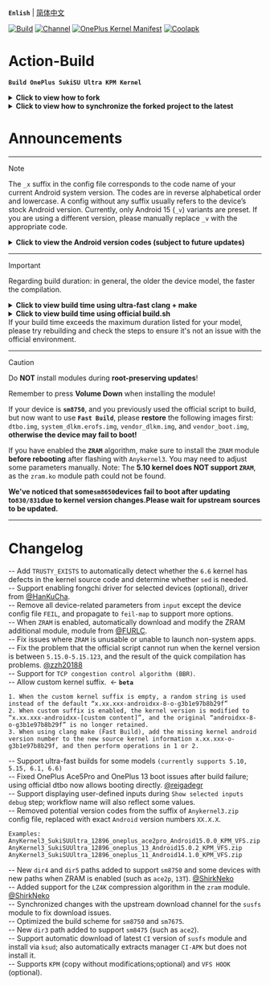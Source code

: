 **`Enlish`** | [简体中文](README.md)

[![Build](https://img.shields.io/badge/GitHub%20Actions-Build-181717?logo=github&logoColor=white&style=flat-square)](https://github.com/Numbersf/Action-Build/actions/workflows/Build%20SukiSU%20Ultra%20OnePlus.yml) [![Channel](https://img.shields.io/badge/Follow-Telegram-blue.svg?logo=telegram)](https://t.me/taichi91) [![OnePlus Kernel Manifest](https://img.shields.io/badge/OnePlus%20Kernel%20Manifest-EB0029?logo=oneplus&logoColor=white&style=flat-square)](https://github.com/OnePlusOSS/kernel_manifest) [![Coolapk](https://img.shields.io/badge/Follow-Coolapk-3DDC84?style=flat-square&logo=android&logoColor=white)](http://www.coolapk.com/u/28259173)

# Action-Build
**```Build OnePlus SukiSU Ultra KPM Kernel```**
<details>
<summary><strong>Click to view how to fork</strong></summary>
<img src="https://github.com/Numbersf/Action-Build/blob/main/pic%2Fmake.gif" width="500"/>
</details>
<details>
<summary><strong>Click to view how to synchronize the forked project to the latest</strong></summary>
<img src="https://github.com/Numbersf/Action-Build/blob/main/pic%2Fsyncfork.png" width="150"/>
<summary>Please sync in time! Some updates may cause old versions to become invalid!</summary>
</details>

# Announcements

------
> [!NOTE]  
> The `_x` suffix in the config file corresponds to the code name of your current Android system version. The codes are in reverse alphabetical order and lowercase. A config without any suffix usually refers to the device’s stock Android version. Currently, only Android 15 (`_v`) variants are preset. If you are using a different version, please manually replace `_v` with the appropriate code.
> <details>
> <summary><strong>Click to view the Android version codes (subject to future updates)</strong></summary>
>
>`_z Android19 (Zebra Cake)`
>
>`_y Android18 (Yogurt Parfait)`
>
>`_x Android17 (Xmas Pudding)`
>
>`_w Android16 (Wedding Cake)`<strong>
>
>`_v Android15 (Vanilla Ice Cream)`
>
>`_u Android14 (Upside Down Cake)`
>
>`_t Android13 (Tiramisu)`
>
>`_s Android12 (Snow Cone)`</strong>
>
>`_r Android11 (Red Velvet Cake)`
>
>`_q Android10 (Quince Tart)`
>
>`_p Android9 (Pie)`
>
>`_o Android8 (Oreo)`
>
>`_n Android7 (Nougat)`
>
>`_m Android6 (Marshmallow)`
>
>`_l Android5 (Lollipop)`
>
>`_k Android4.4 (KitKat)`
>
>`_j Android4.3–4.1 (Jelly Bean)`
>
>`_i Android4.0 (Ice Cream Sandwich)`
>
>`_h Android3.x (Honeycomb)`
>
>`_g Android2.3 (Gingerbread)`
>
>`_f Android2.2 (FroYo)`
>
>`_e Android2.1 (Eclair)`
>
>`_d Android1.6 (Donut)`
>
>`_c Android1.5 (Cupcake)`
>
> </details>

------
> [!IMPORTANT]
>Regarding build duration: in general, the older the device model, the faster the compilation.
> <details>
> <summary><strong>Click to view build time using ultra-fast clang + make</strong></summary>
>
>|Device Type                | Average Duration Range            | Maximum Duration     |
>|-------------------------------------|--------------------------|------------------|
>| `All other models`                  | `19min ~ 33min`         | `35min`         |
>| `Special models e.g.: OnePlus 11-A14; OnePlus 11-A13`    | `55min ~ 1h17min`     | `1h23min` |
> </details>
> 
> <details>
> <summary><strong>Click to view build time using official build.sh</strong></summary>
>
>|Device Type        | Average Duration Range               | Maximum Duration |
>|--------------------------|-----------------------------|------------------|
>| `sm8450, sm8475, sm8550` | `29min ~ 35min`             | `45min`
>| `sm7675, sm7550, sm8650` |`59min ~ 1h12min`| `1h28min`        |
>| `sm8750`|`1h55min ~ 2h22min`| `2h27min`       |
>| `Special models e.g.: OnePlus 11-A14; OnePlus 11-A13` | `1h1min ~ 1h28min`  |`1h32min`|
>
></details>
>If your build time exceeds the maximum duration listed for your model, please try rebuilding and check the steps to ensure it's not an issue with the official environment.

------
> [!CAUTION]
> Do **NOT** install modules during **root-preserving updates**!
>
> Remember to press **Volume Down** when installing the module!
>
> If your device is **`sm8750`**, and you previously used the official script to build,
> but now want to use **`Fast Build`**, please **restore** the following images first:
> `dtbo.img`, `system_dlkm.erofs.img`, `vendor_dlkm.img`, and `vendor_boot.img`,
> **otherwise the device may fail to boot!**
>
> If you have enabled the **`ZRAM`** algorithm, make sure to install the `ZRAM` module
> **before rebooting** after flashing with `Anykernel3`. You may need to adjust some parameters manually.
> Note: The **5.10 kernel does NOT support `ZRAM`**, as the `zram.ko` module path could not be found.
>
> **We've noticed that some`sm8650`devices fail to boot after updating to`830/831`due to kernel version changes.Please wait for upstream sources to be updated.**

 
------
 
# Changelog
-- Add `TRUSTY_EXISTS` to automatically detect whether the `6.6` kernel has defects in the kernel source code and determine whether `sed` is needed.  
-- Support enabling fongchi driver for selected devices (optional), driver from [@HanKuCha](https://github.com/HanKuCha).  
-- Remove all device-related parameters from `input` except the device config file `FEIL`, and propagate to `feil-map` to support more options.  
-- When `ZRAM` is enabled, automatically download and modify the ZRAM additional module, module from [@FURLC](https://github.com/FURLC).  
-- Fix issues where `ZRAM` is unusable or unable to launch non-system apps.  
-- Fix the problem that the official script cannot run when the kernel version is between `5.15.0-5.15.123`, and the result of the quick compilation has problems. [@zzh20188](https://github.com/zzh20188)  
-- Support for `TCP congestion control algorithm (BBR)`.  
-- Allow custom kernel suffix.  <- **`beta`**
```
1. When the custom kernel suffix is empty, a random string is used instead of the default “x.xx.xxx-androidxx-8-o-g3b1e97b8b29f”
2. When custom suffix is enabled, the kernel version is modified to “x.xx.xxx-androidxx-[custom content]”, and the original “androidxx-8-o-g3b1e97b8b29f” is no longer retained.
3. When using clang make (Fast Build), add the missing kernel android version number to the new source kernel information x.xx.xxx-o-g3b1e97b8b29f, and then perform operations in 1 or 2.
```  
-- Support ultra-fast builds for some models `(currently supports 5.10, 5.15, 6.1, 6.6)`  
-- Fixed OnePlus Ace5Pro and OnePlus 13 boot issues after build failure; using official dtbo now allows booting directly. [@reigadegr](https://github.com/reigadegr)  
-- Support displaying user-defined inputs during `Show selected inputs debug` step; workflow name will also reflect some values.  
-- Removed potential version codes from the suffix of `Anykernel3.zip` config file, replaced with exact `Android` version numbers `XX.X.X`.
```
Examples:
AnyKernel3_SukiSUUltra_12896_oneplus_ace2pro_Android15.0.0_KPM_VFS.zip  
AnyKernel3_SukiSUUltra_12896_oneplus_13_Android15.0.2_KPM_VFS.zip  
AnyKernel3_SukiSUUltra_12896_oneplus_11_Android14.1.0_KPM_VFS.zip
```  
-- New `dir4` and `dir5` paths added to support `sm8750` and some devices with new paths when ZRAM is enabled (such as `ace2p`, `13T`).   [@ShirkNeko](https://github.com/ShirkNeko)  
-- Added support for the `LZ4K` compression algorithm in the `zram` module.   [@ShirkNeko](https://github.com/ShirkNeko)  
-- Synchronized changes with the upstream download channel for the `susfs` module to fix download issues.  
-- Optimized the build scheme for `sm8750` and `sm7675`.  
-- New `dir3` path added to support `sm8475` (such as `ace2`).  
-- Support automatic download of latest `CI` version of `susfs` module and install via `ksud`; also automatically extracts manager `CI-APK` but does not install it.  
-- Supports `KPM` (copy without modifications;optional) and `VFS HOOK` (optional).  